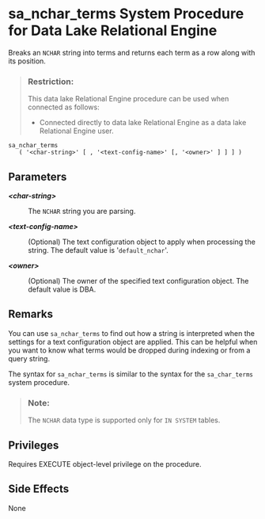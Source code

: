 <!-- loioa5fba8a784f21015abe39fe3a6d391ea -->

# sa\_nchar\_terms System Procedure for Data Lake Relational Engine

Breaks an `NCHAR` string into terms and returns each term as a row along with its position.



> ### Restriction:  
> This data lake Relational Engine procedure can be used when connected as follows:
> 
> -   Connected directly to data lake Relational Engine as a data lake Relational Engine user.



```
sa_nchar_terms
   ( '<char-string>' [ , '<text-config-name>' [, '<owner>' ] ] ] )
```



<a name="loioa5fba8a784f21015abe39fe3a6d391ea__iq_iquda_91"/>

## Parameters


<dl>
<dt><b>

*<char-string\>*

</b></dt>
<dd>

The `NCHAR` string you are parsing.



</dd><dt><b>

*<text-config-name\>*

</b></dt>
<dd>

\(Optional\) The text configuration object to apply when processing the string. The default value is '`default_nchar`'.



</dd><dt><b>

*<owner\>*

</b></dt>
<dd>

\(Optional\) The owner of the specified text configuration object. The default value is DBA.



</dd>
</dl>



<a name="loioa5fba8a784f21015abe39fe3a6d391ea__iq_iquda_92"/>

## Remarks

You can use `sa_nchar_terms` to find out how a string is interpreted when the settings for a text configuration object are applied. This can be helpful when you want to know what terms would be dropped during indexing or from a query string.

The syntax for `sa_nchar_terms` is similar to the syntax for the `sa_char_terms` system procedure.

> ### Note:  
> The `NCHAR` data type is supported only for `IN SYSTEM` tables.



<a name="loioa5fba8a784f21015abe39fe3a6d391ea__iq_iquda_93"/>

## Privileges

Requires EXECUTE object-level privilege on the procedure.



<a name="loioa5fba8a784f21015abe39fe3a6d391ea__section_sfr_3ss_mbb"/>

## Side Effects

None

